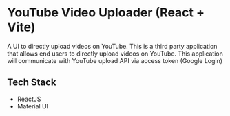 # YouTube Video Uploader (React + Vite)

A UI to directly upload videos on YouTube. This is a third party application that allows end users to directly upload videos on YouTube. This application will communicate with YouTube upload API via access token (Google Login)

## Tech Stack

- ReactJS
- Material UI
